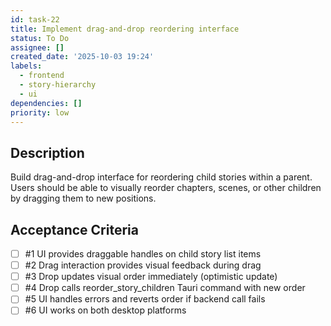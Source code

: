 ```yaml
---
id: task-22
title: Implement drag-and-drop reordering interface
status: To Do
assignee: []
created_date: '2025-10-03 19:24'
labels:
  - frontend
  - story-hierarchy
  - ui
dependencies: []
priority: low
---
```


## Description

<!-- SECTION:DESCRIPTION:BEGIN -->
Build drag-and-drop interface for reordering child stories within a parent. Users should be able to visually reorder chapters, scenes, or other children by dragging them to new positions.
<!-- SECTION:DESCRIPTION:END -->

## Acceptance Criteria
<!-- AC:BEGIN -->
- [ ] #1 UI provides draggable handles on child story list items
- [ ] #2 Drag interaction provides visual feedback during drag
- [ ] #3 Drop updates visual order immediately (optimistic update)
- [ ] #4 Drop calls reorder_story_children Tauri command with new order
- [ ] #5 UI handles errors and reverts order if backend call fails
- [ ] #6 UI works on both desktop platforms
<!-- AC:END -->
